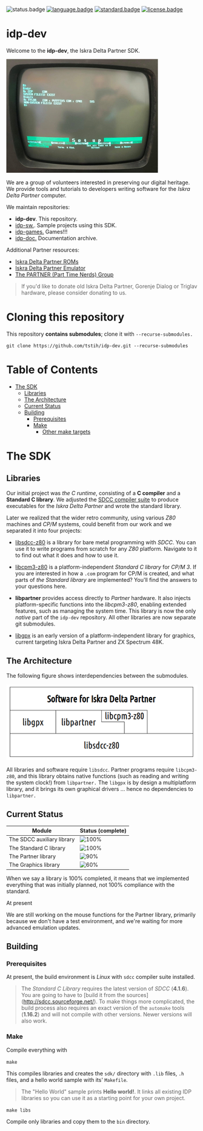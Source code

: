 ![status.badge] [![language.badge]][language.url] [![standard.badge]][standard.url] [![license.badge]][license.url]

# idp-dev

Welcome to the **idp-dev**, the Iskra Delta Partner SDK. 

 ![Iskra Delta Partner](doc/img/partner.jpg)

We are a group of volunteers interested in preserving our digital heritage. 
We provide tools and tutorials to developers writing software for the 
*Iskra Delta Partner* computer. 

We maintain repositories:

 * **idp-dev**. This repository.
 * [idp-sw.](https://github.com/tstih/idp-sw). Sample projects using this SDK.
 * [idp-games.](https://github.com/mgrcar/idp-games) Games!!!
 * [idp-doc.](https://github.com/tstih/idp-doc) Documentation archive.

Additional Partner resources:
 * [Iskra Delta Partner ROMs](https://github.com/rihardgDev/Iskra-Delta-Partner-ROM)
 * [Iskra Delta Partner Emulator](http://matejhorvat.si/sl/slorac/delta/partner/index.htm)
 * [The PARTNER (Part Time Nerds) Group](https://part-time-nerds.org/)

 > If you'd like to donate old Iskra Delta Partner, Gorenje Dialog 
 > or Triglav hardware, please consider donating to us.

# Cloning this repository

This repository **contains submodules**; clone it with `--recurse-submodules.`

~~~
git clone https://github.com/tstih/idp-dev.git --recurse-submodules
~~~

# Table of Contents

- [The SDK](#the-sdk)
  * [Libraries](#libraries)
  * [The Architecture](#the-architecture)
  * [Current Status](#current-status)
  * [Building](#building)
    + [Prerequisites](#prerequisites)
    + [Make](#make)
      - [Other make targets](#other-make-targets)

# The SDK

## Libraries

Our initial project was *the C runtime*, consisting of a **C compiler** and a **Standard C library**. We adjusted the [SDCC compiler suite](http://sdcc.sourceforge.net/) to produce executables for the *Iskra Delta Partner* and wrote the standard library.

Later we realized that the wider retro community, using various *Z80* machines and *CP/M* systems, could benefit from our work and we separated it into four projects:

 * [libsdcc-z80](https://github.com/tstih/libsdcc-z80) is a library for bare metal programming
   with *SDCC*. You can use it to write programs from scratch for any *Z80* platform. Navigate to it to find out what it does and how to use it.

 * [libcpm3-z80](https://github.com/tstih/libcpm3-z80) is a platform-independent 
   *Standard C library* for *CP/M 3*. If you are interested in how a `.com` program for
   CP/M is created, and what parts of *the Standard library* are implemented? You'll find 
   the answers to your questions here.

 * **libpartner** provides access directly to *Partner* hardware. It also injects platform-specific functions into the *libcpm3-z80*, enabling extended features, such as managing
   the system time. This library is now the only *native* part of the `idp-dev` repository. 
   All other libraries are now separate git submodules.

 * [libgpx](https://github.com/tstih/libgpx) is an early version of a platform-independent library 
   for graphics, current targeting Iskra Delta Partner and ZX Spectrum 48K. 

## The Architecture

The following figure shows interdependencies between the submodules.

 ![Library Interdependencies](doc/img/libs.png)

All libraries and software require `libsdcc`. Partner programs require `libcpm3-z80`, and 
this library obtains native functions (such as reading and writing the system clock!) from 
`libpartner.` The `libgpx` is by design a multiplatform library, and it brings its own 
graphical drivers ... hence no dependencies to `libpartner.`

## Current Status

| Module                     | Status (complete) |
|----------------------------|-------------------|
| The SDCC auxiliary library | ![100%](https://progress-bar.dev/100/)|
| The Standard C library     | ![100%](https://progress-bar.dev/100/)|  
| The Partner library        | ![90%](https://progress-bar.dev/90/)|
| The Graphics library       | ![60%](https://progress-bar.dev/60/)|

When we say a library is 100% completed, it means that we implemented everything that was 
initially planned, not 100% compliance with the standard.

At present

We are still working on the mouse functions for the Partner library, primarily because 
we don't have a test environment, and we're waiting for more advanced emulation updates.

## Building

### Prerequisites

At present, the build environment is *Linux* with `sdcc` compiler suite installed. 

 > The *Standard C Library* requires the latest version of *SDCC* (**4.1.6**). 
 > You are going to have to [build it from the sources]
 > (http://sdcc.sourceforge.net/). To make things more complicated, 
 > the build process also requires an exact version of the `automake` tools 
 > (**1.16.2**) and will not compile with other versions.
 > Newer versions will also work. 

### Make

Compile everything with 

`make`

This compiles libraries and creates the `sdk/` directory with `.lib` files, 
`.h` files, and a hello world sample with its' `Makefile`.

 > The "Hello World" sample prints **Hello world!**. It links all 
 > existing IDP libraries so you can use it as a starting point 
 > for your own project.

`make libs`

Compile only libraries and copy them to the `bin` directory.

[language.url]:   https://en.wikipedia.org/wiki/ANSI_C
[language.badge]: https://img.shields.io/badge/language-C-blue.svg

[standard.url]:   https://en.wikipedia.org/wiki/C89/
[standard.badge]: https://img.shields.io/badge/standard-C89-blue.svg

[license.url]:    https://github.com/tstih/nice/blob/master/LICENSE
[license.badge]:  https://img.shields.io/badge/license-MIT-blue.svg

[status.badge]:  https://img.shields.io/badge/status-beta-orange.svg

